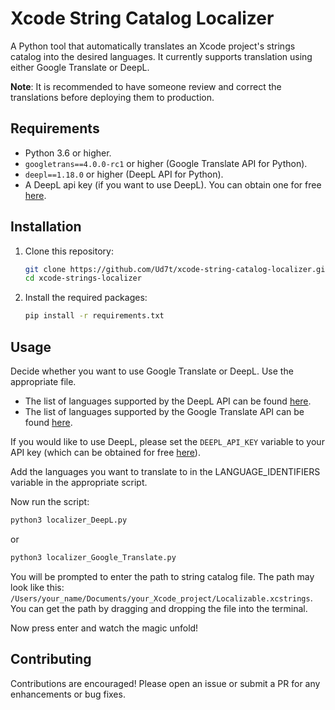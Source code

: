 # Xcode String Catalog Localizer
A Python tool that automatically translates an Xcode project's strings catalog into the desired languages. It currently supports translation using either Google Translate or DeepL.

**Note**: It is recommended to have someone review and correct the translations before deploying them to production.

## Requirements

- Python 3.6 or higher.
- `googletrans==4.0.0-rc1` or higher (Google Translate API for Python).
- `deepl==1.18.0` or higher (DeepL API for Python).
- A DeepL api key (if you want to use DeepL). You can obtain one for free [here](https://www.deepl.com/en/your-account/keys).

## Installation

1. Clone this repository:

   ```bash
   git clone https://github.com/Ud7t/xcode-string-catalog-localizer.git
   cd xcode-strings-localizer
2. Install the required packages:

   ```bash
   pip install -r requirements.txt
   ```
   
## Usage
Decide whether you want to use Google Translate or DeepL. Use the appropriate file.

- The list of languages supported by the DeepL API can be found [here](https://developers.deepl.com/docs/resources/supported-languages).
- The list of languages supported by the Google Translate API can be found [here](https://py-googletrans.readthedocs.io/en/latest/).


If you would like to use DeepL, please set the `DEEPL_API_KEY` variable to your API key (which can be obtained for free [here](https://www.deepl.com/en/your-account/keys)).

Add the languages you want to translate to in the LANGUAGE_IDENTIFIERS variable in the appropriate script.

Now run the script:

```bash
python3 localizer_DeepL.py
```
or
```bash
python3 localizer_Google_Translate.py
```
You will be prompted to enter the path to string catalog file. The path may look like this:
`/Users/your_name/Documents/your_Xcode_project/Localizable.xcstrings`.
You can get the path by dragging and dropping the file into the terminal.

Now press enter and watch the magic unfold!
## Contributing
Contributions are encouraged! Please open an issue or submit a PR for any enhancements or bug fixes.


